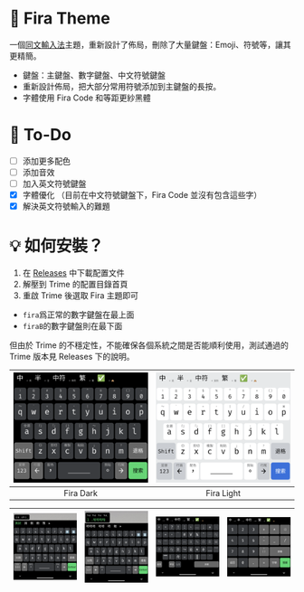 # 🦊 Fira Theme
一個[同文輸入法](https://github.com/osfans/trime)主題，重新設計了佈局，刪除了大量鍵盤：Emoji、符號等，讓其更精簡。
- 鍵盤：主鍵盤、數字鍵盤、中文符號鍵盤
- 重新設計佈局，把大部分常用符號添加到主鍵盤的長按。
- 字體使用 Fira Code 和等距更紗黑體
  
# 📑 To-Do
- [ ] 添加更多配色
- [ ] 添加音效
- [ ] 加入英文符號鍵盤
- [x] 字體優化 （目前在中文符號鍵盤下，Fira Code 並沒有包含這些字）
- [x] 解決英文符號輸入的難題
  
# 💡 如何安裝？
1. 在 [Releases](https://github.com/ChiesiMario/trime_fira_theme/releases) 中下載配置文件
2. 解壓到 Trime 的配置目錄首頁
3. 重啟 Trime 後選取 Fira 主題即可
  - `fira`爲正常的數字鍵盤在最上面
  - `firaB`的數字鍵盤則在最下面
   
但由於 Trime 的不穩定性，不能確保各個系統之間是否能順利使用，測試通過的 Trime 版本見 Releases 下的說明。

| ![fira_dark_1](./screenshot/fira_dark_1.png) | ![fira_light_1](./screenshot/fira_light_1.png) |
|:--:| :--:|
| Fira Dark | Fira Light |

| ![fira_dark_2](./screenshot/fira_dark_2.png) | ![fira_light_3](./screenshot/fira_dark_3.png) | ![fira_dark_5](./screenshot/fira_dark_5.png) | ![fira_dark_6](./screenshot/fira_dark_6.png) |
|:--:| :--:| :--:| :--:|
